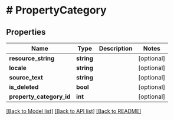 # # PropertyCategory

## Properties

Name | Type | Description | Notes
------------ | ------------- | ------------- | -------------
**resource_string** | **string** |  | [optional] 
**locale** | **string** |  | [optional] 
**source_text** | **string** |  | [optional] 
**is_deleted** | **bool** |  | [optional] 
**property_category_id** | **int** |  | [optional] 

[[Back to Model list]](../../README.md#documentation-for-models) [[Back to API list]](../../README.md#documentation-for-api-endpoints) [[Back to README]](../../README.md)


